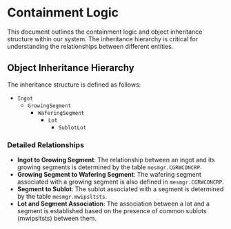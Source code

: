# Containment Logic

This document outlines the containment logic and object inheritance structure within our system. The inheritance hierarchy is critical for understanding the relationships between different entities.

## Object Inheritance Hierarchy

The inheritance structure is defined as follows:

- `Ingot`
  - `GrowingSegment`
    - `WaferingSegment`
      - `Lot`
        - `SublotLot`

### Detailed Relationships

- **Ingot to Growing Segment**: The relationship between an ingot and its growing segments is determined by the table `mesmgr.CGRWCONCRP`.
- **Growing Segment to Wafering Segment**: The wafering segment associated with a growing segment is also defined in `mesmgr.CGRWCONCRP`.
- **Segment to Sublot**: The sublot associated with a segment is determined by the table `mesmgr.mwipsltsts`.
- **Lot and Segment Association**: The association between a lot and a segment is established based on the presence of common sublots (mwipsltsts) between them.

